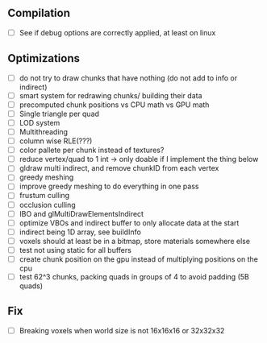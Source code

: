 ## Compilation
- [ ] See if debug options are correctly applied, at least on linux

## Optimizations
- [ ] do not try to draw chunks that have nothing (do not add to info or indirect)
- [ ] smart system for redrawing chunks/ building their data
- [ ] precomputed chunk positions vs CPU math vs GPU math
- [ ] Single triangle per quad
- [ ] LOD system
- [ ] Multithreading
- [ ] column wise RLE(???)
- [ ] color pallete per chunk instead of textures?
- [ ] reduce vertex/quad to 1 int -> only doable if I implement the thing below
- [ ] gldraw multi indirect, and remove chunkID from each vertex
- [ ] greedy meshing
- [ ] improve greedy meshing to do everything in one pass
- [ ] frustum culling
- [ ] occlusion culling
- [ ] IBO and glMultiDrawElementsIndirect
- [ ] optimize VBOs and indirect buffer to only allocate data at the start
- [ ] indirect being 1D array, see buildInfo
- [ ] voxels should at least be in a bitmap, store materials somewhere else
- [ ] test not using static for all buffers
- [ ] create chunk position on the gpu instead of multiplying positions on the cpu
- [ ] test 62^3 chunks, packing quads in groups of 4 to avoid padding (5B quads)

## Fix
- [ ] Breaking voxels when world size is not 16x16x16 or 32x32x32
